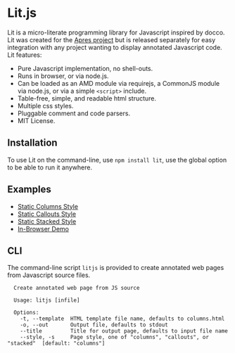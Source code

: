 Lit.js
======

Lit is a micro-literate programming library for Javascript inspired by docco.
Lit was created for the [Apres project](http://apres.github.com) but is
released separately for easy integration with any project wanting to display
annotated Javascript code. Lit features:

- Pure Javascript implementation, no shell-outs.
- Runs in browser, or via node.js.
- Can be loaded as an AMD module via requirejs, a CommonJS module via node.js,
  or via a simple `<script>` include.
- Table-free, simple, and readable html structure.
- Multiple css styles.
- Pluggable comment and code parsers.
- MIT License.

Installation
------------

To use Lit on the command-line, use `npm install lit`, use the global option
to be able to run it anywhere. 

Examples
--------

- [Static Columns Style](http://apres.github.com/lit.js/columns.html)
- [Static Callouts Style](http://apres.github.com/lit.js/callouts.html)
- [Static Stacked Style](http://apres.github.com/lit.js/stacked.html)
- [In-Browser Demo](http://apres.github.com/lit.js/amd.html)

CLI
---

The command-line script `litjs` is provided to create annotated web pages from
Javascript source files.

```
  Create annotated web page from JS source

  Usage: litjs [infile]

  Options:
    -t, --template  HTML template file name, defaults to columns.html 
    -o, --out       Output file, defaults to stdout                   
    --title         Title for output page, defaults to input file name
    --style, -s     Page style, one of "columns", "callouts", or "stacked"  [default: "columns"]
```
